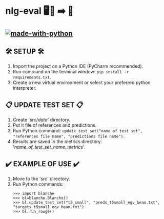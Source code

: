 # nlg-eval 🖥️🧠 ➡️ 📜

[![made-with-python](https://img.shields.io/badge/Made%20with-Python-blue?style=plastic&logo=python&logoColor=FFF800)](#python)
---

## 🛠️ SETUP 🛠️

1. Import the project on a Python IDE (PyCharm recommended).
2. Run command on the terminal window: ``` pip install -r requirements.txt ```.
3. Create a new virtual environment or select your preferred python interpreter.

## 📋 UPDATE TEST SET 📋
1. Create '_src/data_' directory.
2. Put it file of references and predictions.
3. Run Python command: ``` update_test_set("name of test set", "references file name", "predictions file name") ```.
4. Results are saved in the metrics directory: '_name_of_test_set_name_metrics_'.

## ✔️ EXAMPLE OF USE ✔️
1. Move to the '_src_' directory.
2. Run Python commands:
   ```
   >>> import blanche
   >>> bl=blanche.Blanche()
   >>> bl.update_test_set("t5_small", "preds_t5small_egv_beam.txt", "targets_t5small_egv_beam.txt")
   >>> bl.run_rouge()
   ```
